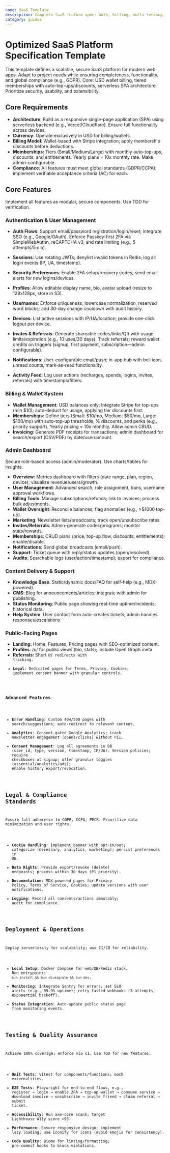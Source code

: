 ```yaml
---
name: SaaS Template
description: Complete SaaS feature spec: auth, billing, multi-tenancy, compliance
category: guides
---
```


# Optimized SaaS Platform Specification Template

This template defines a scalable, secure SaaS platform for modern web apps. Adapt to project needs while ensuring completeness, functionality, and global compliance (e.g., GDPR). Core: USD wallet billing, tiered memberships with auto-top-ups/discounts, serverless SPA architecture. Prioritize security, usability, and extensibility.

## Core Requirements
- **Architecture**: Build as a responsive single-page application (SPA) using serverless backend (e.g., Vercel/Cloudflare). Ensure full functionality across devices.
- **Currency**: Operate exclusively in USD for billing/wallets.
- **Billing Model**: Wallet-based with Stripe integration; apply membership discounts before deductions.
- **Memberships**: Tiers (Small/Medium/Large) with monthly auto-top-ups, discounts, and entitlements. Yearly plans = 10x monthly rate. Make admin-configurable.
- **Compliance**: All features must meet global standards (GDPR/CCPA); implement verifiable acceptance criteria (AC) for each.


## Core Features
Implement all features as modular, secure components. Use TDD for verification.

### Authentication & User Management
- **Auth Flows**: Support email/password registration/login/reset; integrate SSO (e.g., Google/OAuth). Enforce Passkey-first 2FA via SimpleWebAuthn, reCAPTCHA v3, and rate limiting (e.g., 5 attempts/5min).
- **Sessions**: Use rotating JWTs; denylist invalid tokens in Redis; log all login events (IP, UA, timestamp).
- **Security Preferences**: Enable 2FA setup/recovery codes; send email alerts for new logins/devices.
- **Profiles**: Allow editable display name, bio, avatar upload (resize to 128x128px, store in S3).
- **Usernames**: Enforce uniqueness, lowercase normalization, reserved word blocks; add 30-day change cooldown with audit history.
- **Devices**: List active sessions with IP/UA/location; provide one-click logout per device.

- **Invites & Referrals**: Generate shareable codes/links/QR with usage limits/expiration (e.g., 10 uses/30 days). Track referrals; reward wallet credits on triggers (signup, first payment, subscription—admin configurable).
- **Notifications**: User-configurable email/push; in-app hub with bell icon, unread counts, mark-as-read functionality.
- **Activity Feed**: Log user actions (recharges, spends, logins, invites, referrals) with timestamps/filters.

### Billing & Wallet System
- **Wallet Management**: USD balances only; integrate Stripe for top-ups (min $10); auto-deduct for usage, applying tier discounts first.
- **Memberships**: Define tiers (Small: $10/mo, Medium: $50/mo, Large: $100/mo) with auto-top-up thresholds, % discounts, and perks (e.g., priority support). Yearly pricing = 10x monthly. Allow admin CRUD.
- **Invoicing**: Generate PDF receipts for transactions; admin dashboard for search/export (CSV/PDF) by date/user/amount.

### Admin Dashboard
Secure role-based access (admin/moderator). Use charts/tables for insights.
- **Overview**: Metrics dashboard with filters (date range, plan, region, device); visualize revenue/users/growth.
- **User Management**: Advanced search, role assignment, bans, username approval workflows.
- **Billing Tools**: Manage subscriptions/refunds; link to invoices; process bulk adjustments.
- **Wallet Oversight**: Reconcile balances; flag anomalies (e.g., >$1000 top-up).
- **Marketing**: Newsletter lists/broadcasts; track open/unsubscribe rates.
- **Invites/Referrals**: Admin-generate codes/programs; monitor stats/rewards.
- **Memberships**: CRUD plans (price, top-up flow, discounts, entitlements); enable/disable.
- **Notifications**: Send global broadcasts (email/push).
- **Support**: Ticket queue with reply/status updates (open/resolved).
- **Audits**: Searchable logs (user/action/timestamp); export for compliance.

### Content Delivery & Support
- **Knowledge Base**: Static/dynamic docs/FAQ for self-help (e.g., MDX-powered).
- **CMS**: Blog for announcements/articles; integrate with admin for publishing.
- **Status Monitoring**: Public page showing real-time uptime/incidents; historical data.
- **Help System**: User contact form auto-creates tickets; admin handles responses/escalations.

### Public-Facing Pages
- **Landing**: Home, Features, Pricing pages with SEO-optimized content.
- **Profiles**: /u/<username> for public views (bio, stats); include Open Graph meta.
- **Referrals**: Short /r/<code> redirects with tracking.
- **Legal**: Dedicated pages for Terms, Privacy, Cookies; implement consent banner with granular controls.

### Advanced Features
- **Error Handling**: Custom 404/500 pages with search/suggestions; auto-redirect to relevant content.
- **Analytics**: Consent-gated Google Analytics; track newsletter engagement (opens/clicks) without PII.
- **Consent Management**: Log all agreements in DB (user_id, type, version, timestamp, IP/UA). Version policies; require checkboxes at signup; offer granular toggles (essential/analytics/ads); enable history export/revocation.

## Legal & Compliance Standards
Ensure full adherence to GDPR, CCPA, PECR. Prioritize data minimization and user rights.
- **Cookie Handling**: Implement banner with opt-in/out; categorize (necessary, analytics, marketing); persist preferences in DB.
- **Data Rights**: Provide export/revoke (delete) endpoints; process within 30 days (P1 priority).
- **Documentation**: MDX-powered pages for Privacy Policy, Terms of Service, Cookies; update versions with user notifications.
- **Logging**: Record all consents/actions immutably; audit for compliance.

## Deployment & Operations
Deploy serverlessly for scalability; use CI/CD for reliability.
- **Local Setup**: Docker Compose for web/DB/Redis stack. Run entrypoint: `bun install && bun db:migrate && bun dev`.
- **Monitoring**: Integrate Sentry for errors; set SLO alerts (e.g., 99.9% uptime); retry failed webhooks (3 attempts, exponential backoff).
- **Status Integration**: Auto-update public status page from monitoring events.

## Testing & Quality Assurance
Achieve 100% coverage; enforce via CI. Use TDD for new features.

- **Unit Tests**: Vitest for components/functions; mock externalities.
- **E2E Tests**: Playwright for end-to-end flows, e.g., register → login → enable 2FA → top-up wallet → consume service → download invoice → unsubscribe → invite friend → claim referral → submit ticket.
- **Accessibility**: Run axe-core scans; target Lighthouse A11y score >95.
- **Performance**: Ensure responsive design; implement lazy loading; use Iconify for icons (avoid emojis for consistency).
- **Code Quality**: Biome for linting/formatting; pre-commit hooks to block violations.